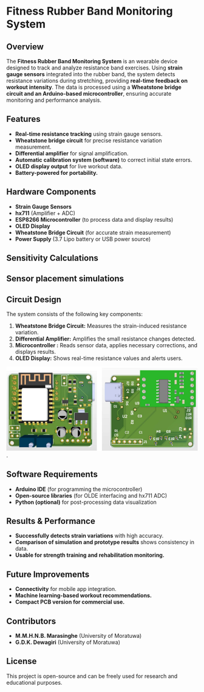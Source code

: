 # Fitness Rubber Band Monitoring System

## Overview
The **Fitness Rubber Band Monitoring System** is an wearable device designed to track and analyze resistance band exercises. Using **strain gauge sensors** integrated into the rubber band, the system detects resistance variations during stretching, providing **real-time feedback on workout intensity**. The data is processed using a **Wheatstone bridge circuit and an Arduino-based microcontroller**, ensuring accurate monitoring and performance analysis.

## Features
- **Real-time resistance tracking** using strain gauge sensors.
- **Wheatstone bridge circuit** for precise resistance variation measurement.
- **Differential amplifier** for signal amplification.
- **Automatic calibration system (software)** to correct initial state errors.
- **OLED display output** for live workout data.
- **Battery-powered for portability.**

## Hardware Components
- **Strain Gauge Sensors** 
- **hx711** (Amplifier + ADC)
- **ESP8266 Microcontroller** (to process data and display results)
- **OLED Display**
- **Wheatstone Bridge Circuit** (for accurate strain measurement)
- **Power Supply** (3.7 Lipo battery or USB power source)

## Sensitivity Calculations

## Sensor placement simulations


## Circuit Design
The system consists of the following key components:
1. **Wheatstone Bridge Circuit:** Measures the strain-induced resistance variation.
2. **Differential Amplifier:** Amplifies the small resistance changes detected.
5. **Microcontroller :** Reads sensor data, applies necessary corrections, and displays results.
6. **OLED Display:** Shows real-time resistance values and alerts users.

![PCB Design](results_images_demo/pcb_fitness_rubberband.jpg). 

## Software Requirements
- **Arduino IDE** (for programming the microcontroller)
- **Open-source libraries** (for OLDE interfacing and hx711 ADC)
- **Python (optional)** for post-processing data visualization

## Results & Performance
- **Successfully detects strain variations** with high accuracy.
- **Comparison of simulation and prototype results** shows consistency in data.
- **Usable for strength training and rehabilitation monitoring.**

## Future Improvements
- **Connectivity** for mobile app integration.
- **Machine learning-based workout recommendations.**
- **Compact PCB version for commercial use.**

## Contributors
- **M.M.H.N.B. Marasinghe** (University of Moratuwa)
- **G.D.K. Dewagiri** (University of Moratuwa)

## License
This project is open-source and can be freely used for research and educational purposes.
